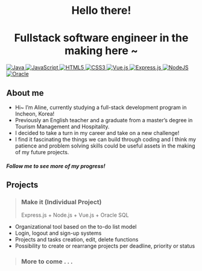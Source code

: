 # <div align="center">Hello there!</div>    
# <div align="center">Fullstack software engineer in the making here ~</div> 


  <!-- Frontend Row -->
  <a href="https://www.java.com/">
    <img src="https://img.shields.io/badge/java-%23ED8B00.svg?style=for-the-badge&logo=openjdk&logoColor=white" alt="Java"/>
  </a>
  <a href="https://developer.mozilla.org/en-US/docs/Web/JavaScript">
    <img src="https://img.shields.io/badge/javascript-%23323330.svg?style=for-the-badge&logo=javascript&logoColor=%23F7DF1E" alt="JavaScript"/>
  </a>
  <a href="https://developer.mozilla.org/en-US/docs/Glossary/HTML5">
    <img src="https://img.shields.io/badge/html5-%23E34F26.svg?style=for-the-badge&logo=html5&logoColor=white" alt="HTML5"/>
  </a>
  <a href="https://developer.mozilla.org/en-US/docs/Web/CSS">
    <img src="https://img.shields.io/badge/css3-%231572B6.svg?style=for-the-badge&logo=css3&logoColor=white" alt="CSS3"/>
  </a>
  <a href="https://vuejs.org/">
    <img src="https://img.shields.io/badge/vuejs-%2335495e.svg?style=for-the-badge&logo=vuedotjs&logoColor=%234FC08D" alt="Vue.js"/>
  </a>  
  
  <!-- Backend & Database Row -->
  <a href="https://expressjs.com/">
    <img src="https://img.shields.io/badge/express.js-%23404d59.svg?style=for-the-badge&logo=express&logoColor=%2361DAFB" alt="Express.js"/>
  </a>
  <a href="https://nodejs.org/">
    <img src="https://img.shields.io/badge/node.js-6DA55F?style=for-the-badge&logo=node.js&logoColor=white" alt="NodeJS"/>
  </a>
  <a href="https://www.oracle.com/database/">
    <img src="https://img.shields.io/badge/Oracle-F80000?style=for-the-badge&logo=oracle&logoColor=white" alt="Oracle"/>
  </a>

</div>

## About me
+ Hi~ I’m Aline, currently studying a full-stack development program in Incheon, Korea!
+ Previously an English teacher and a graduate from a master’s degree in Tourism Management and Hospitality.
+ I decided to take a turn in my career and take on a new challenge!
+ I find it fascinating the things we can build through coding and I think my patience and problem solving skills could be useful assets in the making of my future projects.

    
#### *Follow me to see more of my progress!*

## Projects
> ### Make it (Individual Project)
> Express.js + Node.js + Vue.js + Oracle SQL
+ Organizational tool based on the to-do list model
+ Login, logout and sign-up systems
+ Projects and tasks creation, edit, delete functions
+ Possibility to create or rearrange projects per deadline, priority or status
> ### More to come . . .



